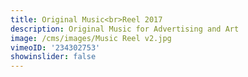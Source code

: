 ```yaml
---
title: Original Music<br>Reel 2017
description: Original Music for Advertising and Art
image: /cms/images/Music Reel v2.jpg
vimeoID: '234302753'
showinslider: false
---
```






































